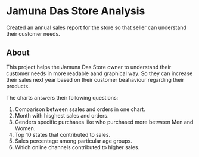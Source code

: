 # Jamuna Das Store Analysis

Created an annual sales report for the store so that seller can understand their customer needs.

## About

This project helps the Jamuna Das Store owner to understand their customer needs in more readable aand graphical way. So they can increase their sales next year based on their customer beahaviour regarding their products.  

The charts answers their following questions:  
   1. Comparison between ssales and orders in one chart.
   2. Month with hisghest sales and orders.
   3. Genders specific purchases like who purchased more between Men and Women.
   4. Top 10 states that contributed to sales.
   5. Sales percentage among particular age groups.
   6. Which online channels contributed to higher sales.
